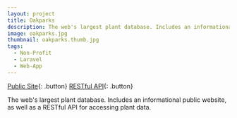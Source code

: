 ```yaml
---
layout: project
title: Oakparks
description: The web's largest plant database. Includes an informational public website, as well as a RESTful API for accessing plant data.
image: oakparks.jpg
thumbnail: oakparks.thumb.jpg
tags:
  - Non-Profit
  - Laravel
  - Web-App
---
```


[Public Site](https://oakparks.org){: .button}
[RESTful API](http://docs.oakparks.apiary.io/#){: .button}

The web's largest plant database. Includes an informational public website, as well as a RESTful API for accessing plant data.
